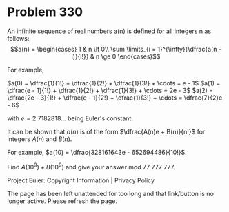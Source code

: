 #   Problem 330

   An infinite sequence of real numbers a(n) is defined for all integers n as
   follows: $$a(n) = \begin{cases} 1 & n \lt 0\\ \sum \limits_{i =
   1}^{\infty}{\dfrac{a(n - i)}{i!}} & n \ge 0 \end{cases}$$

   For example,

   $a(0) = \dfrac{1}{1!} + \dfrac{1}{2!} + \dfrac{1}{3!} + \cdots = e - 1$
   $a(1) = \dfrac{e - 1}{1!} + \dfrac{1}{2!} + \dfrac{1}{3!} + \cdots = 2e -
   3$
   $a(2) = \dfrac{2e - 3}{1!} + \dfrac{e - 1}{2!} + \dfrac{1}{3!} + \cdots =
   \dfrac{7}{2}e - 6$

   with $e = 2.7182818...$ being Euler's constant.

   It can be shown that $a(n)$ is of the form $\dfrac{A(n)e + B(n)}{n!}$ for
   integers $A(n)$ and $B(n)$.

   For example, $a(10) = \dfrac{328161643e - 652694486}{10!}$.

   Find $A(10^9) + B(10^9)$ and give your answer mod 77 777 777.

   Project Euler: Copyright Information | Privacy Policy

   The page has been left unattended for too long and that link/button is no
   longer active. Please refresh the page.
